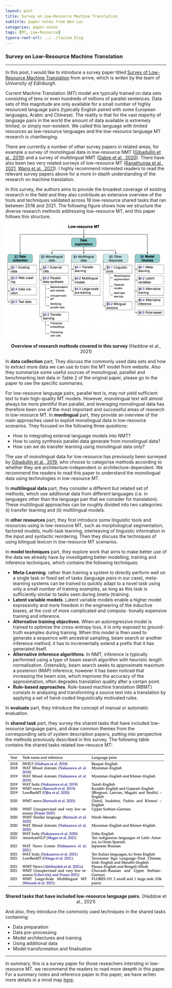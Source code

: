 ```yaml
---
layout: post
title: Survey on Low-Resource Machine Translation
subtitle: paper notes from Wen Lai
categories: paper-notes
tags: [MT, Low-Resource]
typora-root-url: ../../lavine_blog
---
```


### Survey on Low-Resource Machine Translation

------

In this post, I would like to introduce a survey paper titled [Survey of Low-Resource Machine Translation](https://arxiv.org/pdf/2109.00486.pdf)  from arrive, which is writen by the team of *University of Edinburgh*.

Current Machine Translation (MT) model are typically trained on data sets consisting of tens or even hundreds of millions of parallel sentences. Data sets of this magnitude are only available for a small number of highly resourced language pairs (typically English paired with some European languages, Arabic and Chinese). The reality is that for the vast majority of language pairs in the world the amount of data available is extremely limited, or simply non-existent. We called this language with limited resources as low-resource languages and the low-resource language MT research is chanllenging.

There are currently a number of other survey papers in related areas, for example a survey of monolingual data in low-resource NMT ([Gibadullin et al., 2019](https://arxiv.org/abs/1910.00373)) and a survey of multilingual NMT ([Dabre et al., 2020](https://arxiv.org/abs/2001.01115)). There have also been two very related surveys of low-resource MT ([Ranathunga et al., 2021](https://arxiv.org/abs/2106.15115), [Wang et al., 2021](https://arxiv.org/abs/2107.04239)). I highly recommend interested readers to read the relevant survey papers above for a more in-depth understanding of the research on machine translation.

In this survey, the authors aims to provide the broadest coverage of existing research in the field and they also contribute an extensive overview of the tools and techniques validated across 18 low-resource shared tasks that ran between 2018 and 2021. The following figure shows how we structure the diverse research methods addressing low-resource MT, and this paper follows this structure.

![approach](/assets/paper-notes/2022-05-23-Survey-of-Low-Resource-Machine-Translation.assets/approach.png)

<center><b>Overview of research methods covered in this survey</b> (Haddow et al., 2021)</center>

In **data collection** part, They discuss the commonly used data sets and how to extract more data we can use to train the MT model from website. Also they summarize some useful sources of monolingual, paralllel  and benchmarking test data in Table 2 of the original paper, please go to the paper to see the specific summaries.

For low-resource language pairs, parallel text is, may not yield sufficient text to train high-quality MT models. However, monolingual text will almost always be more plentiful than parallel, and leveraging monolingual data has therefore been one of the most important and successful areas of research in low-resource MT. In **monlingual** part, they provide an overview of the main approaches used to exploit monolingual data in low-resource scenarios. They focused on the following three questions:

- How to integrating external language models into NMT?
- How to using synthesis parallel data generate from monolingual data?
- How can we do transfer learning using monolingual data only?

The use of monolingual data for low-resource has previously been surveyed by [Gibadullin et al., 2019](https://arxiv.org/abs/1910.00373), who choose to categorise methods according to whether they are architecture-independent or architecture-dependent. We recommend the readers to read this paper to understand the monolingual data using technologies in low-resource MT.

In **multilingual data** part, they consider a different but related set of methods, which use additional data from different languages (i.e. in languages other than the language pair that we consider for translation). These multilingual approaches can be roughly divided into two categories: (i) transfer learning and (ii) multilingual models.

In **other resources** part, they first introduce some linguistic tools and resources using in low-resource MT, such as morphological segmentation, factored models, multi-task learning, interleaving of linguistic information in the input and syntactic reordering. Then they discuss the techniques of using bilingual lexicon in low-resource MT scenarios.

In **model techniques** part, they explore work that aims to make better use of the data we already have by investigating better modelling, training and inference techniques, which contains the following techniques:

- **Meta-Learning**. rather than training a system to directly perform well on a single task or fixed set of tasks (language pairs in our case), meta-learning  systems can be trained to quickly adapt to a novel task using only a small number of training examples, as long as this task is sufficiently similar to tasks seen during (meta-)training.
- **Latent variable models**. Latent variable models enable a higher model expressivity and more freedom in the engineering of the inductive biases, at the cost of more complicated and computa- tionally expensive training and inference.
- **Alternative training objectives**. When an autoregressive model is trained to optimise the cross-entropy loss, it is only exposed to ground-truth examples during training. When this model is then used to generate a sequence with ancestral sampling, beam search or another inference method, it has to incrementally extend a prefix that it has generated itself.
- **Alternative inference algorithms**. In NMT, inference is typically performed using a type of beam search algorithm with heuristic length normalisation. Ostensibly, beam search seeks to approximate maximum a posteriori (MAP) inference, however it has been noticed that increasing the beam size, which improves the accuracy of the approximation, often degrades translation quality after a certain point.
- **Rule-based approaches**. Rule-based machine translation (RBMT) consists in analysing and transforming a source text into a translation by applying a set of hand-coded linguistically motivated rules.

In **evaluate** part, they introduce the concept of manual or automatic evaluation.

In **shared task** part, they survey the shared tasks that have included low-resource language pairs, and  draw common themes from the corresponding sets of system description papers, putting into perspective the methods previously described in this survey. The following table contains the shared tasks related low-reousce MT:

![shared_task](/assets/paper-notes/2022-05-23-Survey-of-Low-Resource-Machine-Translation.assets/shared_task.png)

<center><b>Shared tasks that have included low-resource language pairs.</b> (Haddow et al., 2021)</center>

And also, they introduce the commonly used techniques in the shared tasks containing:

- Data preparation
- Data pre-processing
- Model architectures and training
- Using additional data
- Model transformation and finalisation

------

In summary, this is a survey paper for those reseachers intersting in low-resource MT. we recommend the readers to read more deepth in this paper. For a summary notes and reference paper in this paper, we have writen more details in a mind map [here](https://github.com/lavine-lmu/nlp_survey_paper_notes/blob/main/MT/loresMT/Low-Resource%20Machine%20Translation.xmind).